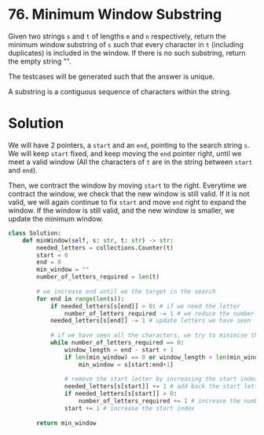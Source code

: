 # 76. Minimum Window Substring

Given two strings `s` and `t` of lengths `m` and `n` respectively, return the minimum window substring of `s` such that every character in `t` (including duplicates) is included in the window. If there is no such substring, return the empty string "".

The testcases will be generated such that the answer is unique.

A substring is a contiguous sequence of characters within the string.

# Solution

We will have 2 pointers, a `start` and an `end`, pointing to the search string `s`. We will keep `start` fixed, and keep moving the `end` pointer right, until we meet a valid window (All the characters of `t` are in the string between `start` and `end`). 

Then, we contract the window by moving `start` to the right. Everytime we contract the window, we check that the new window is still valid. If it is not valid, we will again continue to fix `start` and move `end` right to expand the window. If the window is still valid, and the new window is smaller, we update the minimum window.

```python
class Solution:
    def minWindow(self, s: str, t: str) -> str:
        needed_letters = collections.Counter(t)
        start = 0
        end = 0
        min_window = ""
        number_of_letters_required = len(t)
        
        # we increase end until we the target in the search
        for end in range(len(s)):
            if needed_letters[s[end]] > 0: # if we need the letter
                number_of_letters_required -= 1 # we reduce the number of letters we require
            needed_letters[s[end]] -= 1 # update letters we have seen
            
            # if we have seen all the characters, we try to minimise the window
            while number_of_letters_required == 0:
                window_length = end - start + 1
                if len(min_window) == 0 or window_length < len(min_window): # found a new shorter window
                    min_window = s[start:end+1]
                
                # remove the start letter by increasing the start index
                needed_letters[s[start]] += 1 # add back the start letter
                if needed_letters[s[start]] > 0:
                    number_of_letters_required += 1 # increase the number of letters we require
                start += 1 # increase the start index
                
        return min_window
```
